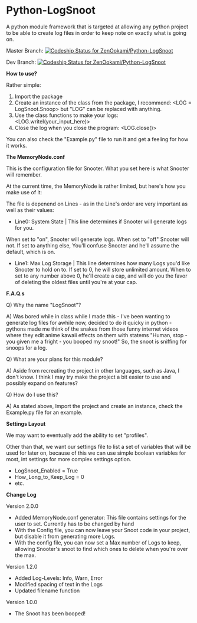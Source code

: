 # Python-LogSnoot
A python module framework that is targeted at allowing any python project to be able to create log files in order to keep note on exactly what is going on.

Master Branch: [ ![Codeship Status for ZenOokami/Python-LogSnoot](https://app.codeship.com/projects/bd828c50-bbe0-0134-cf62-4683eea0ea95/status?branch=master)](https://app.codeship.com/projects/195766)

Dev Branch: [ ![Codeship Status for ZenOokami/Python-LogSnoot](https://app.codeship.com/projects/bd828c50-bbe0-0134-cf62-4683eea0ea95/status?branch=Dev)](https://app.codeship.com/projects/195766)

**How to use?**

Rather simple:

1. Import the package
2. Create an instance of the class from the package, I recommend: <LOG = LogSnoot.Snoop> but "LOG" can be replaced with
anything.
3. Use the class functions to make your logs: <LOG.writeI(your_input_here)>
4. Close the log when you close the program: <LOG.close()>

You can also check the "Example.py" file to run it and get a feeling for how it works.

**The MemoryNode.conf**

This is the configuration file for Snooter. What you set here is what Snooter will remember.

At the current time, the MemoryNode is rather limited, but here's how you make use of it:

The file is depenend on Lines - as in the Line's order are very important as well as their values:

+ Line0: System State | This line determines if Snooter will generate logs for you.

When set to "on", Snooter will generate logs. When set to "off" Snooter will not. If set to anything else, You'll
confuse Snooter and he'll assume the default, which is on.

+ Line1: Max Log Storage | This line determines how many Logs you'd like Snooter to hold on to. If set to 0, he will
store unlimited amount. When to set to any number above 0, he'll create a cap, and will do you the favor of deleting the
oldest files until you're at your cap.


**F.A.Q.s**

Q) Why the name "LogSnoot"?

A) Was bored while in class while I made this - I've been wanting to generate log files for awhile now,
decided to do it quicky in python - pythons made me think of the snakes from those funny internet videos where
they edit anime kawaii effects on them with statems "Human, stop - you given me a fright - you booped my snoot!" So,
the snoot is sniffing for snoops for a log.


Q) What are your plans for this module?

A) Aside from recreating the project in other languages, such as Java, I don't know. I think I may try make the project
a bit easier to use and possibly expand on features?


Q) How do I use this?

A) As stated above, Import the project and create an instance, check the Example.py file for an example.


**Settings Layout**

We may want to eventually add the ability to set "profiles".

Other than that, we want our settings file to list a set of variables that will be used for later on, because of this
we can use simple boolean variables for most, int settings for more complex settings option.

+ LogSnoot_Enabled = True
+ How_Long_to_Keep_Log = 0
+ etc.


**Change Log**

Version 2.0.0

+ Added MemoryNode.conf generator: This file contains settings for the user to set. Currently has to be changed by hand
+ With the Config file, you can now leave your Snoot code in your project, but disable it from generating more Logs.
+ With the config file, you can now set a Max number of Logs to keep, allowing Snooter's snoot to find which ones to delete when you're over the max.

Version 1.2.0

+ Added Log-Levels: Info, Warn, Error
+ Modified spacing of text in the Logs
+ Updated filename function

Version 1.0.0

+ The Snoot has been booped!

